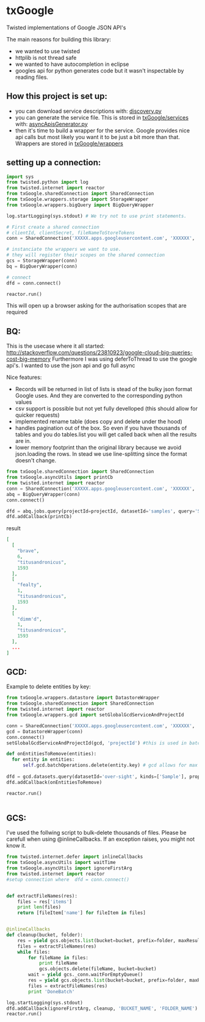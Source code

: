 txGoogle
========

Twisted implementations of Google JSON API's

The main reasons for building this library:
- we wanted to use twisted
- httplib is not thread safe
- we wanted to have autocompletion in eclipse 
- googles api for python generates code but it wasn't inspectable by reading files.


## How this project is set up:

- you can download service descriptions with: [discovery.py](https://github.com/transceptor-technology/txGoogle/blob/master/txGoogle/wrappers/discovery.py)
- you can generate the service file. This is stored in [txGoogle/services](https://github.com/transceptor-technology/txGoogle/tree/master/txGoogle/services) with: [asyncApisGenerator.py](https://github.com/transceptor-technology/txGoogle/blob/master/txGoogle/asyncApisGenerator.py)
- then it's time to build a wrapper for the service. Google provides nice api calls but most likely you want it to be just a bit more than that. Wrappers are stored in [txGoogle/wrappers](https://github.com/transceptor-technology/txGoogle/tree/master/txGoogle/wrappers)



## setting up a connection:

```python
import sys
from twisted.python import log
from twisted.internet import reactor
from txGoogle.sharedConnection import SharedConnection
from txGoogle.wrappers.storage import StorageWrapper
from txGoogle.wrappers.bigQuery import BigQueryWrapper

log.startLogging(sys.stdout) # We try not to use print statements.

# First create a shared connection
# clientId, clientSecret, fileNameToStoreTokens
conn = SharedConnection('XXXXX.apps.googleusercontent.com', 'XXXXXX', 'myCredentials.json')

# instanciate the wrappers we want to use.
# they will register their scopes on the shared connection
gcs = StorageWrapper(conn) 
bq = BigQueryWrapper(conn) 

# connect 
dfd = conn.connect() 

reactor.run()
```
This will open up a browser asking for the authorisation scopes that are required


## BQ:

This is the usecase where it all started: http://stackoverflow.com/questions/23810923/google-cloud-big-queries-cost-big-memory
Furthermore I was using deferToThread to use the google api's. I wanted to use the json api and go full async

Nice features:
 - Records will be returned in list of lists is stead of the bulky json format Google uses. And they are converted to the corresponding python values
 - csv support is possible but not yet fully develloped (this should allow for quicker requests)
 - implemented rename table (does copy and delete under the hood)
 - handles pagination out of the box. So even if you have thousands of tables and you do tables.list you will get called back when all the results are in.
 - lower memory footprint than the original library because we avoid json.loading the rows. In stead we use line-splitting since the format doesn't change.


```python
from txGoogle.sharedConnection import SharedConnection
from txGoogle.asyncUtils import printCb
from twisted.internet import reactor
conn = SharedConnection('XXXXX.apps.googleusercontent.com', 'XXXXXX', 'myCredentials.json')
abq = BigQueryWrapper(conn)
conn.connect()

dfd = abq.jobs.query(projectId=projectId, datasetId='samples', query='SELECT * FROM [publicdata:samples.shakespeare]')
dfd.addCallback(printCb)
```

result

```json
[
  [
    "brave", 
    6, 
    "titusandronicus", 
    1593
  ], 
  [
    "fealty", 
    1, 
    "titusandronicus", 
    1593
  ], 
  [
    "dimm'd", 
    1, 
    "titusandronicus", 
    1593
  ],
  ...
]
```

## GCD:

Example to delete entities by key:

```python
from txGoogle.wrappers.datastore import DatastoreWrapper
from txGoogle.sharedConnection import SharedConnection
from twisted.internet import reactor
from txGoogle.wrappers.gcd import setGlobalGcdServiceAndProjectId

conn = SharedConnection('XXXXX.apps.googleusercontent.com', 'XXXXXX', 'myCredentials.json')
gcd = DatastoreWrapper(conn)
conn.connect()
setGlobalGcdServiceAndProjectId(gcd, 'projectId') #this is used in batch operations. 

def onEntitiesToRemove(entities):
  for entity in entities:
      self.gcd.batchOperations.delete(entity.key) # gcd allows for max 500 entities per "commit" so we batch them up
        
dfd = gcd.datasets.query(datasetId='over-sight', kinds=['Sample'], properties=['__key__'], limit=5000)
dfd.addCallback(onEntitiesToRemove)

reactor.run()
  
```


## GCS:

I've used the follwing script to bulk-delete thousands of files. Please be carefull when using @inlineCallbacks. If an exception raises, you might not know it. 


```python
from twisted.internet.defer import inlineCallbacks
from txGoogle.asyncUtils import waitTime
from txGoogle.asyncUtils import ignoreFirstArg
from twisted.internet import reactor
#setup connection where  dfd = conn.connect()


def extractFileNames(res):
    files = res['items']
    print len(files)
    return [fileItem['name'] for fileItem in files]


@inlineCallbacks
def cleanup(bucket, folder):
    res = yield gcs.objects.list(bucket=bucket, prefix=folder, maxResults=10000)
    files = extractFileNames(res)
    while files:
        for fileName in files:
            print fileName
            gcs.objects.delete(fileName, bucket=bucket)
        wait = yield gcs._conn.waitForEmptyQueue()
        res = yield gcs.objects.list(bucket=bucket, prefix=folder, maxResults=10000)
        files = extractFileNames(res)
        print 'DoneBatch'

log.startLogging(sys.stdout)
dfd.addCallback(ignoreFirstArg, cleanup, 'BUCKET_NAME', 'FOLDER_NAME')
reactor.run()
```

